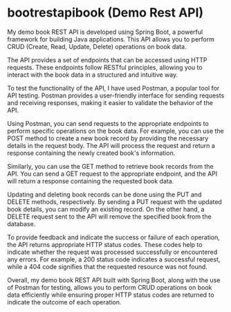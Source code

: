 # bootrestapibook (Demo Rest API)

My demo book REST API is developed using Spring Boot, a powerful framework for building Java applications. This API allows you to perform CRUD (Create, Read, Update, Delete) operations on book data.


The API provides a set of endpoints that can be accessed using HTTP requests. These endpoints follow RESTful principles, allowing you to interact with the book data in a structured and intuitive way.

To test the functionality of the API, I have used Postman, a popular tool for API testing. Postman provides a user-friendly interface for sending requests and receiving responses, making it easier to validate the behavior of the API.

Using Postman, you can send requests to the appropriate endpoints to perform specific operations on the book data. For example, you can use the POST method to create a new book record by providing the necessary details in the request body. The API will process the request and return a response containing the newly created book's information.

Similarly, you can use the GET method to retrieve book records from the API. You can send a GET request to the appropriate endpoint, and the API will return a response containing the requested book data.

Updating and deleting book records can be done using the PUT and DELETE methods, respectively. By sending a PUT request with the updated book details, you can modify an existing record. On the other hand, a DELETE request sent to the API will remove the specified book from the database.

To provide feedback and indicate the success or failure of each operation, the API returns appropriate HTTP status codes. These codes help to indicate whether the request was processed successfully or encountered any errors. For example, a 200 status code indicates a successful request, while a 404 code signifies that the requested resource was not found.

Overall, my demo book REST API built with Spring Boot, along with the use of Postman for testing, allows you to perform CRUD operations on book data efficiently while ensuring proper HTTP status codes are returned to indicate the outcome of each operation.
